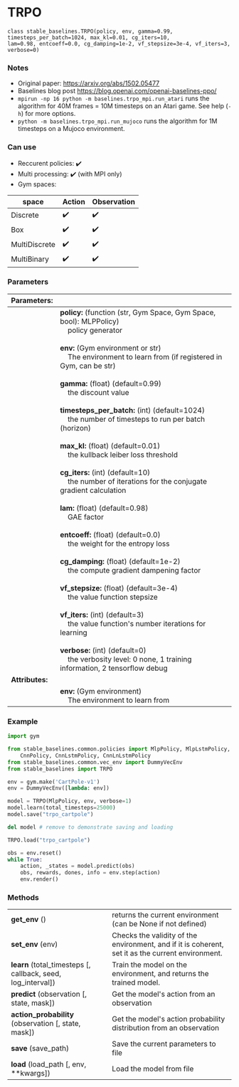 # TRPO

```
class stable_baselines.TRPO(policy, env, gamma=0.99, timesteps_per_batch=1024, max_kl=0.01, cg_iters=10, 
lam=0.98, entcoeff=0.0, cg_damping=1e-2, vf_stepsize=3e-4, vf_iters=3, verbose=0)
```

### Notes 

- Original paper: https://arxiv.org/abs/1502.05477
- Baselines blog post https://blog.openai.com/openai-baselines-ppo/
- `mpirun -np 16 python -m baselines.trpo_mpi.run_atari` runs the algorithm for 40M frames = 10M timesteps on an Atari game. See help (`-h`) for more options.
- `python -m baselines.trpo_mpi.run_mujoco` runs the algorithm for 1M timesteps on a Mujoco environment.

### Can use
- Reccurent policies: :heavy_check_mark:
- Multi processing: :heavy_check_mark: (with MPI only)
- Gym spaces:

| **space**     | **Action**         | **Observation**    |
| ------------- | ------------------ | ------------------ |
| Discrete      | :heavy_check_mark: | :heavy_check_mark: |
| Box           | :heavy_check_mark: | :heavy_check_mark: |
| MultiDiscrete | :heavy_check_mark: | :heavy_check_mark: |
| MultiBinary   | :heavy_check_mark: | :heavy_check_mark: |

### Parameters

| **Parameters:** |     |
| --------------- | --- |
|                 | **policy:** (function (str, Gym Space, Gym Space, bool): MLPPolicy) <br>&nbsp;&nbsp;&nbsp; policy generator <br><br> **env:** (Gym environment or str) <br>&nbsp;&nbsp;&nbsp; The environment to learn from (if registered in Gym, can be str) <br><br> **gamma:** (float) (default=0.99) <br>&nbsp;&nbsp;&nbsp; the discount value <br><br> **timesteps_per_batch:** (int) (default=1024) <br>&nbsp;&nbsp;&nbsp; the number of timesteps to run per batch (horizon) <br><br> **max_kl:** (float) (default=0.01) <br>&nbsp;&nbsp;&nbsp; the kullback leiber loss threshold <br><br> **cg_iters:** (int) (default=10) <br>&nbsp;&nbsp;&nbsp; the number of iterations for the conjugate gradient calculation <br><br> **lam:** (float) (default=0.98) <br>&nbsp;&nbsp;&nbsp; GAE factor <br><br> **entcoeff:** (float) (default=0.0) <br>&nbsp;&nbsp;&nbsp; the weight for the entropy loss <br><br> **cg_damping:** (float) (default=1e-2) <br>&nbsp;&nbsp;&nbsp; the compute gradient dampening factor <br><br> **vf_stepsize:** (float) (default=3e-4) <br>&nbsp;&nbsp;&nbsp; the value function stepsize <br><br> **vf_iters:** (int) (default=3) <br>&nbsp;&nbsp;&nbsp; the value function's number iterations for learning <br><br> **verbose:** (int) (default=0) <br>&nbsp;&nbsp;&nbsp; the verbosity level: 0 none, 1 training information, 2 tensorflow debug |
| **Attributes:** |     |
|                 | **env:** (Gym environment) <br>&nbsp;&nbsp;&nbsp; The environment to learn from |

### Example
```python
import gym

from stable_baselines.common.policies import MlpPolicy, MlpLstmPolicy, MlpLnLstmPolicy, \
    CnnPolicy, CnnLstmPolicy, CnnLnLstmPolicy
from stable_baselines.common.vec_env import DummyVecEnv
from stable_baselines import TRPO

env = gym.make('CartPole-v1')
env = DummyVecEnv([lambda: env])

model = TRPO(MlpPolicy, env, verbose=1)
model.learn(total_timesteps=25000)
model.save("trpo_cartpole")

del model # remove to demonstrate saving and loading

TRPO.load("trpo_cartpole")

obs = env.reset()
while True:
    action, _states = model.predict(obs)
    obs, rewards, dones, info = env.step(action)
    env.render()
```

### Methods 
|                                                              |                                                                                                        |
| ------------------------------------------------------------ | ------------------------------------------------------------------------------------------------------ |
| **get_env** ()                                               | returns the current environment (can be None if not defined)                                           |
| **set_env** (env)                                            | Checks the validity of the environment, and if it is coherent, set it as the current environment.      |
| **learn** (total_timesteps [, callback, seed, log_interval]) | Train the model on the environment, and returns the trained model.                                     |
| **predict** (observation [, state, mask])                    | Get the model's action from an observation                                                             |
| **action_probability** (observation [, state, mask])         | Get the model's action probability distribution from an observation                                    |
| **save** (save_path)                                         | Save the current parameters to file                                                                    |
| **load** (load_path [, env, **kwargs])                       | Load the model from file                                                                               |